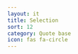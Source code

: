 ```yaml
---
layout: it
title: Selection
sort: 12
category: Quote base
icon: fas fa-circle
---
```

<p class="message">
    
</p>